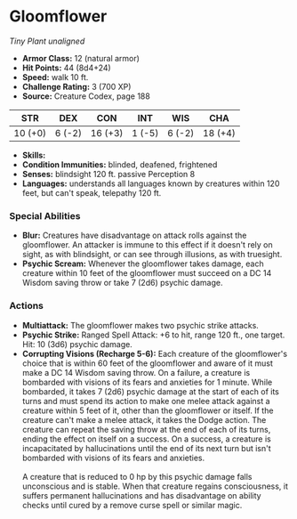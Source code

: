 # Gloomflower

*Tiny* *Plant* *unaligned*

- **Armor Class:** 12 (natural armor)
- **Hit Points:** 44 (8d4+24)
- **Speed:** walk 10 ft.
- **Challenge Rating:** 3 (700 XP)
- **Source:** Creature Codex, page 188

| STR | DEX | CON | INT | WIS | CHA |
| --- | --- | --- | --- | --- | --- |
| 10 (+0) | 6 (-2) | 16 (+3) | 1 (-5) | 6 (-2) | 18 (+4) |

- **Skills:** 
- **Condition Immunities:** blinded, deafened, frightened
- **Senses:** blindsight 120 ft. passive Perception 8
- **Languages:** understands all languages known by creatures within 120 feet, but can't speak, telepathy 120 ft.

### Special Abilities

- **Blur:** Creatures have disadvantage on attack rolls against the gloomflower. An attacker is immune to this effect if it doesn't rely on sight, as with blindsight, or can see through illusions, as with truesight.
- **Psychic Scream:** Whenever the gloomflower takes damage, each creature within 10 feet of the gloomflower must succeed on a DC 14 Wisdom saving throw or take 7 (2d6) psychic damage.

### Actions

- **Multiattack:** The gloomflower makes two psychic strike attacks.
- **Psychic Strike:** Ranged Spell Attack: +6 to hit, range 120 ft., one target. Hit: 10 (3d6) psychic damage.
- **Corrupting Visions (Recharge 5-6):** Each creature of the gloomflower's choice that is within 60 feet of the gloomflower and aware of it must make a DC 14 Wisdom saving throw. On a failure, a creature is bombarded with visions of its fears and anxieties for 1 minute. While bombarded, it takes 7 (2d6) psychic damage at the start of each of its turns and must spend its action to make one melee attack against a creature within 5 feet of it, other than the gloomflower or itself. If the creature can't make a melee attack, it takes the Dodge action. The creature can repeat the saving throw at the end of each of its turns, ending the effect on itself on a success. On a success, a creature is incapacitated by hallucinations until the end of its next turn but isn't bombarded with visions of its fears and anxieties. <br><br>A creature that is reduced to 0 hp by this psychic damage falls unconscious and is stable. When that creature regains consciousness, it suffers permanent hallucinations and has disadvantage on ability checks until cured by a remove curse spell or similar magic.


